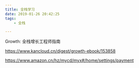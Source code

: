 ```yaml
---
title: 全栈学习
date: 2019-01-26 20:42:25
tags:
	- 全栈

---
```




Growth: 全栈增长工程师指南

https://www.kancloud.cn/digest/growth-ebook/153858





https://www.amazon.cn/hz/mycd/myx#/home/settings/payment